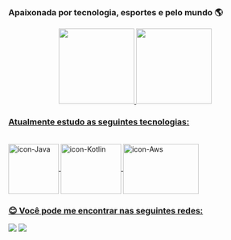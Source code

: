 ### Apaixonada por tecnologia, esportes e pelo mundo 🌎

<div align="center">
  <a href="https://github.com/MarianaDiniz-V">
  <img height="150em" src="https://github-readme-stats.vercel.app/api?username=MarianaDiniz-V&show_icons=true&theme=dracula&include_all_commits=true&count_private=true"/>
  <img height="150em" src="https://github-readme-stats.vercel.app/api/top-langs/?username=MarianaDiniz-V&layout=compact&langs_count=7&theme=dracula"/>
</div>
  
### Atualmente estudo as seguintes tecnologias: 
  <div style="display: inline_block"><br>
    <img align="center" alt="icon-Java" height="100" width="100" src="https://cdn.worldvectorlogo.com/logos/java.svg">
    <img align="center" alt="icon-Kotlin" height="100" width="120" src="https://logowik.com/content/uploads/images/kotlin.jpg">
    <img align="center" alt="icon-Aws" height="100" width="150" src="https://a0.awsstatic.com/libra-css/images/logos/aws_logo_smile_1200x630.png">
  </div>
</div>
  
  
 ### 😊 Você pode me encontrar nas seguintes redes:
 
<div> 
  <a href = "mailto:marianadiniz.v@gmail.com"><img src="https://img.shields.io/badge/-Gmail-%23333?style=for-the-badge&logo=gmail&logoColor=white" target="_blank"></a>
  <a href="https://www.linkedin.com/in/mariana-dinizv/" target="_blank"><img src="https://img.shields.io/badge/-LinkedIn-%230077B5?style=for-the-badge&logo=linkedin&logoColor=white" target="_blank"></a>  
</div>
